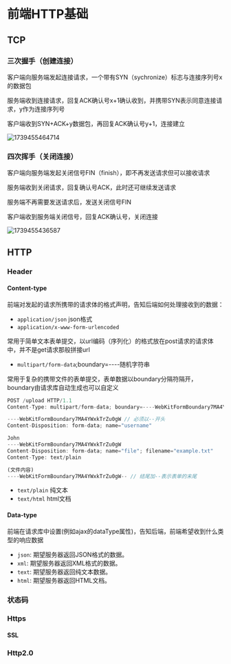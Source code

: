 # 前端HTTP基础

## TCP

### 三次握手（创建连接）

客户端向服务端发起连接请求，一个带有SYN（sychronize）标志与连接序列号x的数据包

服务端收到连接请求，回复ACK确认号x+1确认收到，并携带SYN表示同意连接请求，y作为连接序列号

客户端收到SYN+ACK+y数据包，再回复ACK确认号y+1，连接建立

![1739455464714](https://image.antoncook.xyz/picGo/1739455464714.jpg)

### 四次挥手（关闭连接）

客户端向服务端发起关闭信号FIN（finish），即不再发送请求但可以接收请求

服务端收到关闭请求，回复确认号ACK，此时还可继续发送请求

服务端不再需要发送请求后，发送关闭信号FIN

客户端收到服务端关闭信号，回复ACK确认号，关闭连接

![1739455436587](https://image.antoncook.xyz/picGo/1739455436587.jpg)

## HTTP

### Header

#### Content-type

前端对发起的请求所携带的请求体的格式声明，告知后端如何处理接收到的数据：

* `application/json` json格式
* `application/x-www-form-urlencoded`

常用于简单文本表单提交，以url编码（序列化）的格式放在post请求的请求体中，并不是get请求那般拼接url

* `multipart/form-data`;boundary=----随机字符串

常用于复杂的携带文件的表单提交，表单数据以boundary分隔符隔开，boundary由请求库自动生成也可以自定义

```JavaScript
POST /upload HTTP/1.1
Content-Type: multipart/form-data; boundary=----WebKitFormBoundary7MA4YWxkTrZu0gW

----WebKitFormBoundary7MA4YWxkTrZu0gW // 必须以--开头
Content-Disposition: form-data; name="username"

John
----WebKitFormBoundary7MA4YWxkTrZu0gW
Content-Disposition: form-data; name="file"; filename="example.txt"
Content-Type: text/plain

(文件内容)
----WebKitFormBoundary7MA4YWxkTrZu0gW-- // 结尾加--表示表单的末尾
```

* `text/plain` 纯文本
* `text/html` html文档

#### Data-type

前端在请求库中设置(例如ajax的dataType属性)，告知后端，前端希望收到什么类型的响应数据

* `json`: 期望服务器返回JSON格式的数据。
* `xml`: 期望服务器返回XML格式的数据。
* `text`: 期望服务器返回纯文本数据。
* `html`: 期望服务器返回HTML文档。

### 状态码

### Https

#### SSL

### Http2.0
